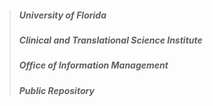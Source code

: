 > ##### University of Florida  
> ##### Clinical and Translational Science Institute 
> ##### Office of Information Management 
> ##### Public Repository 
